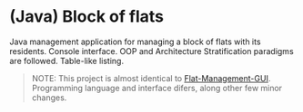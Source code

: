 # (Java) Block of flats
Java management application for managing a block of flats with its residents. Console interface. OOP and Architecture Stratification paradigms are followed. Table-like listing.

> NOTE:
> This project is almost identical to [Flat-Management-GUI](https://github.com/buteanrares/Flat-Management-GUI). Programming language and interface difers, along other few minor changes.
